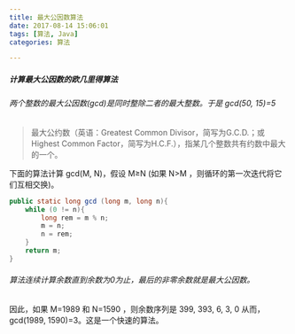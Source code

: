 ```yaml
---
title: 最大公因数算法
date: 2017-08-14 15:06:01
tags: [算法, Java]
categories: 算法

---
```


##### 计算最大公因数的欧几里得算法
<!-- more -->
###### 两个整数的最大公因数(gcd)是同时整除二者的最大整数。于是 gcd(50, 15)=5
> 最大公约数（英语：Greatest Common Divisor，简写为G.C.D.；或Highest Common Factor，简写为H.C.F.），指某几个整数共有约数中最大的一个。

下面的算法计算 gcd(M, N)，假设 M$\geq$N (如果 N>M ，则循环的第一次迭代将它们互相交换)。
``` java
public static long gcd (long m, long n){
    while (0 != n){
        long rem = m % n;
        m = n;
        n = rem;
    }
    return m;
}
```
###### 算法连续计算余数直到余数为0为止，最后的非零余数就是最大公因数。
因此，如果 M=1989 和 N=1590 ，则余数序列是 399, 393, 6, 3, 0 从而，gcd(1989, 1590)=3。这是一个快速的算法。
